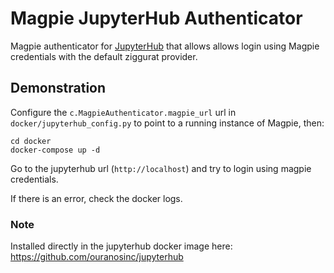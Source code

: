# Magpie JupyterHub Authenticator

Magpie authenticator for [JupyterHub](http://github.com/jupyter/jupyterhub/)
that allows allows login using Magpie credentials with the default ziggurat provider.

## Demonstration

Configure the `c.MagpieAuthenticator.magpie_url` url in `docker/jupyterhub_config.py`
to point to a running instance of Magpie, then:

```
cd docker
docker-compose up -d
```

Go to the jupyterhub url (`http://localhost`) and try to login using magpie credentials.

If there is an error, check the docker logs.

### Note

Installed directly in the jupyterhub docker image here: https://github.com/ouranosinc/jupyterhub

